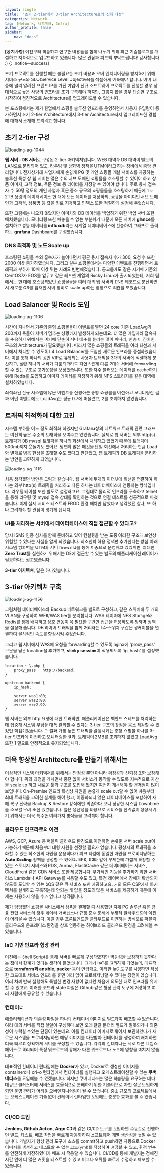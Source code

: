 ```yaml
---
layout: single
title:  "초기 2-tier에서 3-tier Architecture로의 진화 여정"
categories: Network
tag: [Network, 네트워크, Infra]
author_profile: false
sidebar:
    nav: "docs"
---
```


**[공지사항]** 
이전부터 학습하고 연구한 내용들을 함께 나누기 위해 최근 기술블로그를 개설하고 지속적으로 업로드하고 있습니다. 많은 관심과 피드백 부탁드립니다! 감사합니다 :)
{: .notice--success}

초기 프로젝트를 진행할 때는 불필요한 초기 비용과 오버 엔지니어링을 방지하기 위해 서비스 규모와 SLO(Service Level Objective)를 적절하게 예측해야 합니다. 이미 대중에 널리 알려진 브랜드 IP를 가진 기업이 신규 소프트웨어 프로젝트를 진행할 경우 상대적으로 높은 사양의 인프라를 초기 구축해야 하지만, 그렇지 않을 경우 단순한 구조로 시작하여 점진적으로 Architecture를 업그레이드할 수 있습니다.

본 포스팅에서는 제가 현업에서 쇼핑몰 솔루션 인프라를 운영하면서 사용자 유입량이 증가하면서 초기 2-tier Architecture에서 3-tier Architecture까지 업그레이드한 경험에 대해서 소개해 드리려고 합니다.

## 초기 2-tier 구성

<img title="" src="../../images/2024-12-08-3_tier/633c5717b553affb20c1483cedd85072c245398a.png" alt="loading-ag-1044" data-align="center">

**웹 서버 - DB 서버**로 구성된 2-tier 아키텍쳐입니다. WEB 대역과 DB 대역이 별도의 LAN으로 분리되어 있고, 라우팅 및 방화벽 정책을 UTM이라고 하는 장비에서 중앙 관리합니다. 전자상거래 사업자에게 손쉽게 PG 및 개인 쇼핑몰 개설 서비스를 제공하는 솔루션 특성 상 웹 서버는 많은 수의 서브 도메인 쇼핑몰을 호스팅할 수 있어야 하고 상품 이미지, 고객 정보, 주문 정보 등 데이터를 저장할 수 있어야 합니다. 주로 동시 접속자 수 50명 정도의 개인 사업자 혹은 중소 규모의 쇼핑몰들을 호스팅하기 때문에 1 ~ 2TB 용량의 데이터베이스 한 대에 모든 데이터를 저장하되, 쇼핑몰 아이디인 서브 도메인과 고객명, 상품명 등 값을 키로 지정하고 인덱스 또한 적절하게 설정해 주었습니다. 

또한 그림에는 나오지 않았지만 이미지와 DB 데이터를 백업하기 위한 백업 서버 또한 배치했습니다. 모니터링 또한 빼놓을 수 없는 부분이기 때문에 모든 서버에 **glance**를 설치하고 성능 데이터를 **influxdb**라는 시계열 데이터베이스에 전송하여 그래프로 출력하는 **grafana** Dashboard를 구성했습니다.

### DNS 최적화 및 노드 Scale up

호스팅된 쇼핑몰 수와 접속자가 늘어나면서 평균 동시 접속자 수가 300, 요청 수 또한 2000 이상 증가하였습니다. 그리고 일부 쇼핑몰에서는 다양한 이벤트를 진행하면서 트래픽과 부하가 10배 이상 튀는 사례도 빈번해졌습니다. 공교롭게도 같은 시기에 기존의 CentOS7가 EOS를 앞두고 같은 레드햇 계열의 Rocky Linux가 출시되었는데, 저희 팀에서는 한 대에 호스팅되었던 쇼핑몰들을 여러 대의 웹 서버와 DNS 레코드로 분산하면서 새로운 OS를 탑재한 서버 장비로 scale up하는 방향으로 의견을 모았습니다.

## Load Balancer 및 Redis 도입

<img title="" src="../../images/2024-12-08-3_tier/21c9a4e45f4aa7747ff771a1c998d147ed01df48.png" alt="loading-ag-1106" data-align="center">

시간이 지나면서 기존의 중형 쇼핑몰들이 이벤트를 열면 24 core 기준 LoadAvg가 200까지 웃돌아 서버가 멈추는 상황까지 발생하게 되는데요. 더 많은 가입자와 접속자를 수용하기 위해서는 여기에 단순히 서버 대수를 늘리는 것이 아니라, 한층 더 진화한 구조의 Architecture가 필요했습니다. 따라서 많은 쇼핑몰의 트래픽을 여러 회선과 서버에서 처리할 수 있도록 L4 Load Balancer를 도입한 새로운 인프라를 증설하였습니다. 이를 통해 하나의 공인 VIP로 유입되는 사용자 트래픽을 3대의 서버에 적절하게 분산하고, 설령 하나의 서버가 다운되더라도 자연스럽게 다른 2대의 서버에 forwarding할 수 있는 구조로 고가용성을 보장했습니다. 또한 자주 불러오는 데이터를 cache하기 위해 Redis를 도입하고 이미지 데이터를 저장하기 위해 NFS 스토리지를 같은 대역에 설치하였습니다.

최적화된 신규 시스템에 많은 이벤트를 진행하는 중형 쇼핑몰을 이전하고 모니터링한 결과 어떤 이벤트에도 LoadAvg는 평균 0.7에 머물렀고, 2를 초과하지 않았습니다.

## 트래픽 최적화에 대한 고민

시스템 부하를 어느 정도 최적화 하였지만 Grafana상의 네트워크 트래픽 관련 그래프는 여전히 높은 수준의 트래픽을 보여주고 있었습니다. 실제로 웹 서버는 외부 http(s) 트래픽과 DB mysql 트래픽을 하나의 회선에서 처리하고 있었기 때문에 트래픽이 500mb까지 웃돌기도 했어요. 당연히 많은 패킷을 단일 회선에서 처리하는 만큼 Load와 별개로 병목 현상을 초래할 수도 있다고 판단했고, 웹 트래픽과 DB 트래픽을 분리하는 방안을 고민하게 되었습니다.

<img title="" src="../../images/2024-12-08-3_tier/9d35f9a694ac741192d5e4a219092bbc0c6f463b.png" alt="loading-ag-1115" data-align="center">

처음 생각했던 방안은 그림과 같습니다. 웹 서버에 두개의 이더넷에 회선을 연결하여 하나는 외부 http(s) 트래픽을 처리하고 다른 하나는 데이터베이스에 연동하는 방식입니다. 라우팅 테이블 또한 별도로 설정하고요. 그림대로 물리적 인프라를 구축하고 telnet을 통해 라우팅 및 mysql 접속 상태를 확인하는 것으로 연결 테스트를 성공적으로 마쳤습니다. 이제 실제 서비스 테스트와 PROD 환경 배치만 남았다고 생각했던 찰나, 또 하나 고려해야 할 관점이 생기게 됩니다.

### UI를 처리하는 서버에서 데이터베이스에 직접 접근할 수 있다고?

당시 ISMS 인증 심사를 함께 준비하고 있어 컨설팅을 받는 도중 이러한 구조가 보안상 위험할 수 있다는 사실을 알게 되었습니다. 최소한의 허용 정책만 추가한다는 방침 아래 시스템 방화벽을 UTM과 서버 firewalld를 통해 이중으로 운영하고 있었지만, 최대한 **Zero Trust**를 실현하기 위해서는 DB에 접근할 수 있는 별도의 애플리케이션 레이어가 필요하다는 권고였습니다.

**3-tier 아키텍쳐**, 답은 하나였습니다.

## 3-tier 아키텍쳐 구축

<img title="" src="../../images/2024-12-08-3_tier/87599fd0a315155d6fdc0d6b7a0114b5ef8b61ed.png" alt="loading-ag-1156" data-align="center">

그림처럼 데이터베이스와 Backup 네트워크를 별도로 구성하고, 같은 스위치에 두 개의 VLAN을 구성하여 WEB/WAS tier를 분리합니다. WAS 레이어에 NFS Storage와 Redis를 함께 배치하고 상호 연동이 꼭 필요한 구간만 접근을 허용하도록 방화벽 정책을 설정해 줍니다. DB 레이어 트래픽을 함께 처리하는 L4-스위치 구간은 광케이블을 연결하여 물리적인 속도를 향상시켜 주었습니다. 

그리고 웹 서버에서 WAS에 요청을 forwarding할 수 있도록 nginx에 'proxy_pass' 구문을 담은 location을 추가했고, **sticky session**이 적용되도록 'ip_hash' 를 설정했습니다.

```
location ~ \.php {
    proxy_pass   http://backend;
}
```

```
upstream backend {
    ip_hash;

    server was1:80;
    server was2:80;
    server was3:80;
}
```

웹 서버는 외부 http 요청에 대한 트래픽만, 애플리케이션은 백엔드 스레드를 처리하는데 집중해 시스템 부담을 대폭 완화할 수 있다는 3-tier 구조의 장점을 몸소 체감할 수 있었던 작업이었습니다. 그 결과 가장 높은 트래픽을 발생시키는 중형 쇼핑몰 하나를 3-tier 인프라에 이전하고 모니터링한 결과, 트래픽이 2MB를 초과하지 않았고 LoadAvg 또한 1 밑으로 안정적으로 유지되었습니다.

## 더욱 향상된 Architecture를 만들기 위해서는

이상적인 시스템 아키텍쳐를 위해서는 안정성 뿐만 아니라 확장성과 신뢰성 또한 보장해야 합니다. 위의 과정을 거치면서 중단 없이 서비스가 동작할 수 있도록 지속적으로 자산을 scale up 하고 새로운 툴과 구조를 도입해 봤지만 여전히 개선해야 할 문제점이 많이 보입니다. On-Premise 인프라 특성상 자원을 손쉽게 scale out할 수 없어 처음부터 최대 트래픽을 고려한 설계를 해야 했고, 이중화되지 않은 데이터베이스를 포함하여 재해 복구 전략을 Backup & Restore 방식에만 의존하다 보니 상당한 시스템 Downtime을 소모할 우려 또한 있었습니다. 높은 생산성을 바탕으로 서비스를 한계없이 성장시키기 위해서는 더욱 특수한 여러가지 방식들을 고려해야 합니다.

### 클라우드 인프라로의 이전

AWS, GCP, Azure 등 퍼블릭 클라우드 환경으로 이전하면 손쉬운 서버 scale out이 가능하기 때문에 처음부터 대형 자원을 선정할 필요가 없습니다. 평상시의 트래픽을 소화할 수 있는 최소한의 자원을 운용하다가 피크 타임에 동일한 자원을 프로비저닝하는 **Auto Scaling** 정책을 생성할 수 있어요. EFS, S3와 같이 무제한에 가깝게 확장할 수 있는 스토리지 서비스와 RDS, Aurora, ElastiCache 같은 데이터베이스 서비스, CloudFront 같은 CDN 서비스 또한 제공합니다. 부가적인 기능을 추가하기 위한 서버리스 Lambda나 API Gateway를 사용할 수도 있고, 특정 레이어에서 장애가 확산되지 않도록 도입할 수 있는 SQS 같은 큐 서비스 또한 제공하고요. 거의 모든 CSP에서 아키텍쳐를 설계하고 구축하는데 안되는 게 없을 정도의 많은 서비스를 제공하기 때문에 이제는 사용하지 않을 수가 없다고 생각됩니다.

제가 담당했던 쇼핑몰 서비스에서 상품을 결제할 때 사용했던 자체 PG 솔루션 혹은 금융 관련 서비스의 경우 데이터 거버넌스나 규정 준수 문제에 부딪혀 클라우드로의 이전이 어려울 수 있습니다. 이럴 경우 프론트엔드만 클라우드로 이전하는 방식으로 퍼블릭 클라우드와 온프레미스 환경을 상호 연동하는 하이브리드 클라우드 환경을 고려해볼 수 있습니다.

### IaC 기반 인프라 형상 관리

이전에는 Shell Script를 통해 서버를 빠르게 구성하였지만 멱등성을 보장하지 못한다는 점에서 한계가 있다는 생각이 들었습니다. 그래서 IaC를 고려하게 되었는데, 대표적으로 **terraform과 ansible, packer** 등이 언급돼요. 이러한 IaC 도구를 사용하면 작성한 코드대로 서비스 인프라를 휴먼 에러 없이 프로비저닝할 수 있다는 장점이 있습니다. 여러 차례 반복 실행해도 특별한 변경 사항이 없다면 처음에 의도한 대로 인프라를 유지할 수 있고요. 이러한 코드와 state 파일은 Github 같은 형상 관리 도구에 저장하고 여러 사람에게 공유할 수 있습니다.

### 컨테이너

애플리케이션과 의존성 파일을 하나의 컨테이너 이미지로 빌드하여 배포할 수 있습니다. 여러 대의 서버를 직접 일일이 구성하다 보면 오래 걸릴 뿐더러 빌드가 잘못되거나 의존성이 누락될 수있는 단점이 있는데요. 이를 컨테이너 이미지로 묶어서 보관하였다가 새로운 시스템을 프로비저닝하면 해당 이미지를 다운받아 컨테이너를 생성하여 배치하면 더욱 빠르고 정확하게 서버를 구성할 수 있습니다. 각각의 컨테이너는 서로 다른 네임스페이스로 격리되어 특정 워크로드의 장애가 다른 워크로드나 노드에 영향을 미치지 않습니다.

대표적인 컨테이너 런타임에는 **Docker**가 있고, Docker로 생성한 이미지를 containerd나 cri-o 런타임에서 컨테이너를 실행하고 오케스트레이션할 수 있는 **쿠버네티스**를 도입해볼 수 있겠습니다. 하지만 쿠버네티스는 많은 학습량을 요구하는 데다 대규모 클러스터에 서비스를 효율적으로 분배하기 위한 기술이므로 자칫 잘못 도입하게 되면 운영 관리가 어려운 오버엔지니어링이 될 수 있습니다. 중소 규모의 프로젝트에서는 오케스트레이션 기술 없이 컨테이너 런타임만 도입해도 충분한 효과를 볼 수 있습니다.

### CI/CD 도입

**Jenkins**, **Github Action**, **Argo CD**와 같은 CI/CD 도구를 도입하면 수동으로 진행하던 빌드, 테스트, 배포 작업을 빠르게 자동화하여 소프트웨어 개발 생산성을 높일 수 있습니다. 개발자가 형상 관리 도구에 소스를 commit하고 push하면 자동으로 Docker 이미지를 생성하고 테스트할 수 있는 코드(yml)를 작성하여 설정할 수 있고, 환경 변수를 안전하게 저장하였다가 배포 시 적용할 수 있습니다. CI/CD를 통해 개발자는 정해진 시간 안에 더 많은 커밋을 테스트할 수 있고 버그나 오류를 빠르게 수정하고 배포할 수 있습니다.
